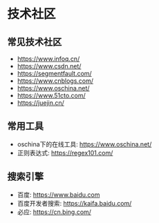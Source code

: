 # 技术社区

## 常见技术社区

- <https://www.infoq.cn/>
- <https://www.csdn.net/>
- <https://segmentfault.com/>
- <https://www.cnblogs.com/>
- <https://www.oschina.net/>
- <https://www.51cto.com/>
- <https://juejin.cn/>

## 常用工具

- oschina下的在线工具: <https://www.oschina.net/>
- 正则表达式: <https://regex101.com/>

## 搜索引擎

- 百度: <https://www.baidu.com>
- 百度开发者搜索: <https://kaifa.baidu.com/>
- 必应: <https://cn.bing.com/>